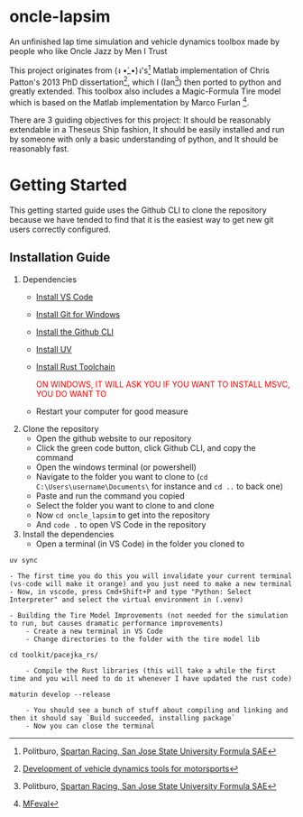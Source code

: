 # oncle-lapsim
An unfinished lap time simulation and vehicle dynamics toolbox made by people who like Oncle Jazz by Men I Trust

This project originates from (ง •̀_•́)ง's[^1] Matlab implementation of Chris Patton's 2013 PhD dissertation[^2], which I (Ian[^1]) then ported to python and greatly extended. This toolbox also includes a Magic-Formula Tire model which is based on the Matlab implementation by Marco Furlan [^3].

There are 3 guiding objectives for this project: It should be reasonably extendable in a Theseus Ship fashion, It should be easily installed and run by someone with only a basic understanding of python, and It should be reasonably fast.

[^1]: Politburo, [Spartan Racing, San Jose State University Formula SAE](https://www.sjsuformulasae.com)

[^2]: [Development of vehicle dynamics tools for motorsports](https://ir.library.oregonstate.edu/concern/graduate_thesis_or_dissertations/tx31qm51z)

[^3]: [MFeval](https://mfeval.wordpress.com)

# Getting Started
This getting started guide uses the Github CLI to clone the repository because we have tended to find that it is the easiest way to get new git users correctly configured.

## Installation Guide
1. Dependencies
    - [Install VS Code](https://code.visualstudio.com/download)
    - [Install Git for Windows](https://git-scm.com/downloads)
    - [Install the Github CLI](https://cli.github.com/)
    - [Install UV](https://docs.astral.sh/uv/getting-started/installation/)
    - [Install Rust Toolchain](https://www.rust-lang.org/tools/install) 

        <span style="color:red">ON WINDOWS, IT WILL ASK YOU IF YOU WANT TO INSTALL MSVC, YOU DO WANT TO</span>
    - Restart your computer for good measure
2. Clone the repository
    - Open the github website to our repository
    - Click the green code button, click Github CLI, and copy the command
    - Open the windows terminal (or powershell)
    - Navigate to the folder you want to clone to (`cd C:\Users\username\Documents\` for instance and `cd ..` to back one)
    - Paste and run the command you copied
    - Select the folder you want to clone to and clone
    - Now `cd oncle_lapsim` to get into the repository
    - And `code .` to open VS Code in the repository
3. Install the dependencies
    - Open a terminal (in VS Code) in the folder you cloned to
```shell
uv sync
```
    - The first time you do this you will invalidate your current terminal (vs-code will make it orange) and you just need to make a new terminal
    - Now, in vscode, press Cmd+Shift+P and type "Python: Select Interpreter" and select the virtual environment in (.venv)
    
    - Building the Tire Model Improvements (not needed for the simulation to run, but causes dramatic performance improvements)
        - Create a new terminal in VS Code
        - Change directories to the folder with the tire model lib
```shell
cd toolkit/pacejka_rs/
```
        - Compile the Rust libraries (this will take a while the first time and you will need to do it whenever I have updated the rust code)
```shell
maturin develop --release
```
        - You should see a bunch of stuff about compiling and linking and then it should say `Build succeeded, installing package`
        - Now you can close the terminal